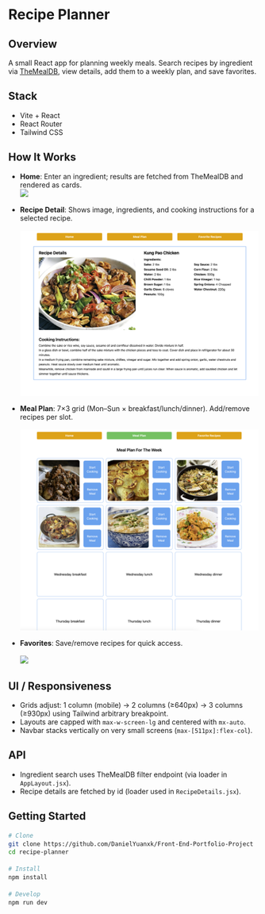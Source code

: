 # Recipe Planner

## Overview

A small React app for planning weekly meals. Search recipes by ingredient via [TheMealDB](https://www.themealdb.com/api.php), view details, add them to a weekly plan, and save favorites.

## Stack

- Vite + React
- React Router
- Tailwind CSS

## How It Works

- **Home**: Enter an ingredient; results are fetched from TheMealDB and rendered as cards.
  <br/>
  <img src="screenshots/homePage.png" width="600"/>

- **Recipe Detail**: Shows image, ingredients, and cooking instructions for a selected recipe.  
  <br/>
  <img src="screenshots/recipeDetails.png" width="600"/>

- **Meal Plan**: 7×3 grid (Mon–Sun × breakfast/lunch/dinner). Add/remove recipes per slot.  
  <br/>
  <img src="screenshots/mealPlan.png" width="600"/>

- **Favorites**: Save/remove recipes for quick access.  
  <br/>
  <img src="screenshots/favorites.png" width="600"/>

## UI / Responsiveness

- Grids adjust: 1 column (mobile) → 2 columns (≥640px) → 3 columns (≥930px) using Tailwind arbitrary breakpoint.
- Layouts are capped with `max-w-screen-lg` and centered with `mx-auto`.
- Navbar stacks vertically on very small screens (`max-[511px]:flex-col`).

## API

- Ingredient search uses TheMealDB filter endpoint (via loader in `AppLayout.jsx`).
- Recipe details are fetched by id (loader used in `RecipeDetails.jsx`).

## Getting Started

```bash
# Clone
git clone https://github.com/DanielYuanxk/Front-End-Portfolio-Project
cd recipe-planner

# Install
npm install

# Develop
npm run dev
```
